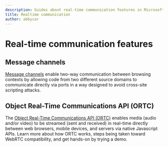```yaml
---
description: Guides about real-time communication features in Microsoft Edge.
title: Realtime communication
author: abbycar
---
```


# Real-time communication features

## Message channels

[Message channels](./realtime-communication/message-channels.md) enable two-way communication between browsing contexts by allowing code from two different source domains to communicate directly via ports in a way designed to avoid cross-site scripting attacks.

## Object Real-Time Communications API (ORTC)

The [Object Real-Time Communications API (ORTC)](./realtime-communication/object-RTC-API.md) enables media (audio and/or video) to be streamed (sent and received) in real-time directly between web browsers, mobile devices, and servers via native Javascript APIs. Learn more about how ORTC works, steps being taken toward WebRTC compatibility, and get hands-on by trying a demo.


